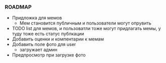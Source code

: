 ### ROADMAP

- Придложка для мемов
  - Мем становится публичным и пользователи могут опрувить
- TODO list для мемов, и пользоватли тоже могут придлагать мемы, у туду тоже есть статус публкации
- Добавить оценки и компентарии к мемам
- Добавить поле фото для user
   - загружает админ
- Предпросмотр при загрузке фото
